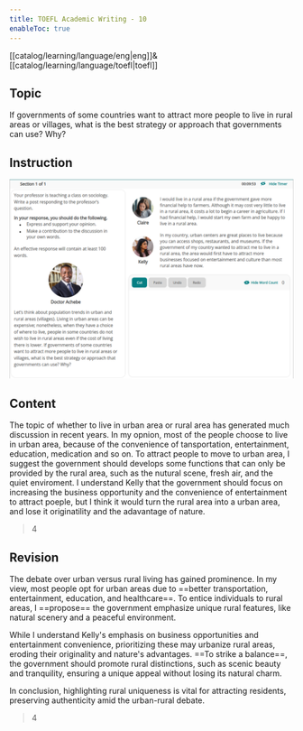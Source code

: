 ```yaml
---
title: TOEFL Academic Writing - 10
enableToc: true
---
```

[[catalog/learning/language/eng|eng]]&
[[catalog/learning/language/toefl|toefl]]   

## Topic
If governments of some countries want to attract more people to live in rural areas or villages, what is the best strategy or approach that governments can use? Why?

## Instruction
![](images/english/TOEFL_Academic_Writing_10.png)

## Content
The topic of whether to live in urban area or rural area has generated much discussion in recent years. In my opnion, most of the people choose to live in urban area, because of the convenience of tansportation, entertainment, education, medication and so on. To attract people to move to urban area, I suggest the government should develops some functions that can only be provided by the rural area, such as the nutural scene, fresh air, and the quiet enviroment. I understand Kelly that the government should focus on increasing the business opportunity and the convenience of entertainment to attract poeple, but I think it would turn the rural area into a urban area, and lose it originatility and the adavantage of nature.
> 4

## Revision
The debate over urban versus rural living has gained prominence. In my view, most people opt for urban areas due to ==better transportation, entertainment, education, and healthcare==. To entice individuals to rural areas, I ==propose== the government emphasize unique rural features, like natural scenery and a peaceful environment.

While I understand Kelly's emphasis on business opportunities and entertainment convenience, prioritizing these may urbanize rural areas, eroding their originality and nature's advantages. ==To strike a balance==, the government should promote rural distinctions, such as scenic beauty and tranquility, ensuring a unique appeal without losing its natural charm.

In conclusion, highlighting rural uniqueness is vital for attracting residents, preserving authenticity amid the urban-rural debate.
> 4